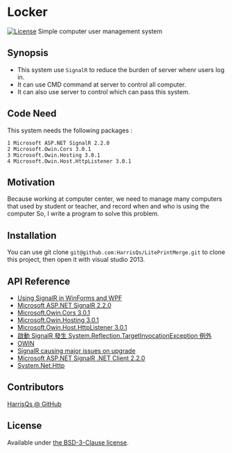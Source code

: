 # Locker
[![License](https://poser.pugx.org/padraic/humbug_get_contents/license)](https://opensource.org/licenses/BSD-3-Clause)
Simple computer user management system
## Synopsis
* This system use `SignalR` to reduce the burden of server whenr users log in.
* It can use CMD command at server to control all computer.
* It can also use server to control which can pass this system.

## Code Need

This system needs the following packages :

	1 Microsoft ASP.NET SignalR 2.2.0
	2 Microsoft.Owin.Cors 3.0.1
	3 Microsoft.Owin.Hosting 3.0.1
	4 Microsoft.Owin.Host.HttpListener 3.0.1 

## Motivation

Because working at computer center, 
we need to manage many computers that used by student or teacher, 
and record when and who is using the computer
So, I write a program to solve this problem.

## Installation

You can use git clone `git@github.com:HarrisQs/LitePrintMerge.git` to clone this project, then open it with visual studio 2013.

## API Reference

* [Using SignalR in WinForms and WPF](https://code.msdn.microsoft.com/windowsdesktop/Using-SignalR-in-WinForms-f1ec847b)
* [Microsoft ASP.NET SignalR 2.2.0](https://www.nuget.org/packages/Microsoft.AspNet.SignalR/2.2.0)
* [Microsoft.Owin.Cors 3.0.1](https://www.nuget.org/packages/Microsoft.Owin.Cors/)
* [Microsoft.Owin.Hosting 3.0.1](https://www.nuget.org/packages/Microsoft.Owin.Hosting/)
* [Microsoft.Owin.Host.HttpListener 3.0.1](https://www.nuget.org/packages/Microsoft.Owin.Host.HttpListener/)
* [啟動 SignalR 發生 System.Reflection.TargetInvocationException 例外](https://dotblogs.com.tw/joysdw12/archive/2013/11/26/aspnet-signalr-system-reflection-targetinvocationexception.aspx)
* [OWIN](http://blog.darkthread.net/post-2013-12-01-about-owin.aspx)
* [SignalR causing major issues on upgrade](http://stackoverflow.com/questions/19814213/signalr-causing-major-issues-on-upgrade)
* [Microsoft ASP.NET SignalR .NET Client 2.2.0](https://www.nuget.org/packages/Microsoft.AspNet.SignalR.Client/)
* [System.Net.Http](https://www.nuget.org/packages/System.Net.Http/4.0.1-rc2-24027)


## Contributors

[HarrisQs @ GitHub ](https://github.com/HarrisQs)

## License

Available under [the BSD-3-Clause license](https://opensource.org/licenses/BSD-3-Clause).
